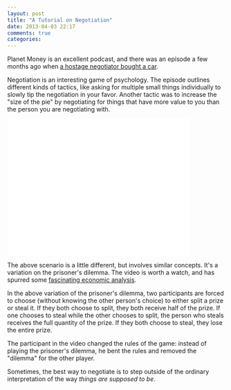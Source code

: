 ```yaml
---
layout: post
title: "A Tutorial on Negotiation"
date: 2013-04-03 22:17
comments: true
categories: 
---
```


Planet Money is an excellent podcast, and there was an episode a few months ago when [a hostage negotiator bought a car](http://www.npr.org/blogs/money/2012/12/21/167802325/episode-425-an-fbi-hostage-negotiator-buys-a-car).

Negotiation is an interesting game of psychology. The episode outlines
different kinds of tactics, like asking for multiple small things individually
to slowly tip the negotiation in your favor. Another tactic was to increase the
"size of the pie" by negotiating for things that have more value to you than
the person you are negotiating with.

<iframe width="420" height="315" src="//www.youtube-nocookie.com/embed/S0qjK3TWZE8" frameborder="0" allowfullscreen></iframe>

The above scenario is a little different, but involves similar concepts. It's a
variation on the prisoner's dilemma. The video is worth a watch, and has
spurred some [fascinating economic analysis](http://www.tutor2u.net/blog/index.php/economics/comments/game-show-game-theory).

In the above variation of the prisoner's dilemma, two participants are forced
to choose (without knowing the other person's choice) to either split a prize
or steal it. If they both choose to split, they both receive half of the prize.
If one chooses to steal while the other chooses to split, the person who steals
receives the full quantity of the prize. If they both choose to steal, they
lose the entire prize.

The participant in the video changed the rules of the game: instead of playing
the prisoner's dilemma, he bent the rules and removed the "dilemma" for the
other player.

Sometimes, the best way to negotiate is to step outside of the ordinary
interpretation of the way *things are supposed to be*.
